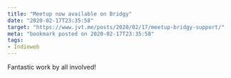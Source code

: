 ```yaml
---
title: "Meetup now available on Bridgy"
date: "2020-02-17T23:35:58"
target: "https://www.jvt.me/posts/2020/02/17/meetup-bridgy-support/"
meta: "bookmark posted on 2020-02-17T23:35:58"
tags:
- Indieweb
---
```

Fantastic work by all involved!
